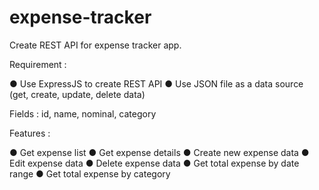# expense-tracker
 
Create REST API for expense tracker app.

Requirement :

● Use ExpressJS to create REST API
● Use JSON file as a data source (get, create, update, delete data)

Fields : id, name, nominal, category

Features :

● Get expense list
● Get expense details
● Create new expense data
● Edit expense data
● Delete expense data
● Get total expense by date range
● Get total expense by category

